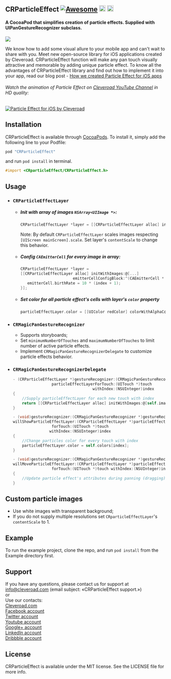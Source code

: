 ## CRParticleEffect [![Awesome](https://cdn.rawgit.com/sindresorhus/awesome/d7305f38d29fed78fa85652e3a63e154dd8e8829/media/badge.svg)](https://github.com/sindresorhus/awesome) <img src="https://www.cleveroad.com/public/comercial/label-ios.svg" height="20"> <a href="https://www.cleveroad.com/?utm_source=github&utm_medium=label&utm_campaign=contacts"><img src="https://www.cleveroad.com/public/comercial/label-cleveroad.svg" height="20"></a>

#### A CocoaPod that simplifies creation of particle effects. Supplied with UIPanGestureRecognizer subclass.

<img src="https://www.cleveroad.com/public/comercial/CRParticleEffect.gif" />


We know how to add some visual allure to your mobile app and can't wait to share with you. Meet new open-source library for iOS applications created by Cleveroad. CRParticleEffect function will make any pan touch visually attractive and memorable by adding unique particle effect. To know all the advantages of CRParticleEffect library and find out how to implement it into your app, read our blog post - <a href="https://www.cleveroad.com/blog/how-we-created-particle-effect-for-ios-apps">How we created Particle Effect for iOS apps</a>

###### Watch the animation of Particle Effect on <a href="https://www.youtube.com/c/Cleveroadinc">Cleveroad YouTube Channel</a> in HD quality:
[![Particle Effect for iOS by Cleveroad](http://img.youtube.com/vi/DiqZa18enVU/0.jpg)](http://www.youtube.com/watch?v=DiqZa18enVU)

## Installation

CRParticleEffect is available through [CocoaPods](http://cocoapods.org). To install
it, simply add the following line to your Podfile:

```ruby
pod "CRParticleEffect"
```

and run `pod install` in terminal.

```objective-c
#import <CRparticleEffect/CRParticleEffect.h>
```

## Usage
* ### `CRParticleEffectLayer`
   * ##### Init with array of images `NSArray<UIImage *>`:
     ```objective-c
     CRParticleEffectLayer *layer = [[CRParticleEffectLayer alloc] initWithImages:@[...]];
     ```
     
     Note: By default `CRParticleEffectLayer` scales images respecting `[UIScreen mainScreen].scale`. Set layer's `contentScale` to change this behavior.
     
   * ##### Config `CAEmitterCell` for every image in array:
     ```objective-c
     CRParticleEffectLayer *layer =
     [[CRParticleEffectLayer alloc] initWithImages:@[...]
                            emitterCellConfigBlock:^(CAEmitterCell * _Nonnull emitterCell, NSInteger index) {
        emitterCell.birthRate = 10 * (index + 1);
     }];
     ```
     
   * ##### Set color for all particle effect's cells with layer's `color` property
     ```objective-c
     particleEffectLayer.color = [[UIColor redColor] colorWithAlphaComponent:0.75f]
     ```
     
* ### `CRMagicPanGestureRecognizer`
   * Supports storyboards;
   * Set `minimumNumberOfTouches` and `maximumNumberOfTouches` to limit number of active particle effects.
   * Implement `CRMagicPanGestureRecognizerDelegate` to customize particle effects behavior.
* ### `CRMagicPanGestureRecognizerDelegate`
  ```objective-c
  - (CRParticleEffectLayer *)gestureRecognizer:(CRMagicPanGestureRecognizer *)gestureRecognizer
                   particleEffectLayerForTouch:(UITouch *)touch
                                     withIndex:(NSUInteger)index
  {
      //Supply particleEffectLayer for each new touch with index
      return [[CRParticleEffectLayer alloc] initWithImages:@[self.images[index]]];
  }

  - (void)gestureRecognizer:(CRMagicPanGestureRecognizer *)gestureRecognizer
  willShowParticleEffectLayer:(CRParticleEffectLayer *)particleEffectLayer
                   forTouch:(UITouch *)touch
                  withIndex:(NSUInteger)index
  {
      //Change particles color for every touch with index
      particleEffectLayer.color = self.colors[index];
  }

  - (void)gestureRecognizer:(CRMagicPanGestureRecognizer *)gestureRecognizer
  willMoveParticleEffectLayer:(CRParticleEffectLayer *)particleEffectLayer
                   forTouch:(UITouch *)touch withIndex:(NSUInteger)index
  {
      //Update particle effect's attributes during panning (dragging) for specific touch with index
  }
  ```

## Custom particle images
* Use white images with transparent background;
* If you do not supply multiple resolutions set `CRparticleEffectLayer`'s `contentScale` to 1.

## Example

To run the example project, clone the repo, and run `pod install` from the Example directory first.

## Support
If you have any questions, please contact us for support at info@cleveroad.com (email subject: «CRParticleEffect support.»)
<br>or
<br>Use our contacts:
<br><a href="https://www.cleveroad.com/?utm_source=github&utm_medium=link&utm_campaign=contacts">Cleveroad.com</a>
<br><a href="https://www.facebook.com/cleveroadinc">Facebook account</a>
<br><a href="https://twitter.com/CleveroadInc">Twitter account</a>
<br><a href="https://www.youtube.com/c/Cleveroadinc">Youtube account</a>
<br><a href="https://plus.google.com/+CleveroadInc/">Google+ account</a>
<br><a href="https://www.linkedin.com/company/cleveroad-inc-">LinkedIn account</a>
<br><a href="https://dribbble.com/cleveroad">Dribbble account</a>

## License

CRParticleEffect is available under the MIT license. See the LICENSE file for more info.
